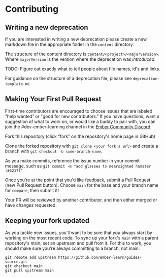 # Contributing

## Writing a new deprecation

If you are interested in writing a new deprecation please create a new markdown file in the appropriate folder in the `content` directory.

The structure of the content directory is `content/<project>/<majorVersion>`. Where `majorVersion` is the version where the deprecation was _introduced_.

TODO: Figure out exactly what to tell people about file names, id's and links.

For guidance on the structure of a deprecation file, please see `deprecation-template.md`.

## Making Your First Pull Request

First-time contributors are encouraged to choose issues that are labeled
"help wanted" or "good for new contributors." If you have questions, want a
suggestion of what to work on, or would like a buddy to pair with, you can
join the #dev-ember-learning channel in the
[Ember Community Discord](https://discordapp.com/invite/zT3asNS).

Fork this repository (click "fork" on the repository's home page in GitHub)

Clone the forked repository with `git clone <your fork's url>` and create a
branch with `git checkout -b some-branch-name`.

As you make commits, reference the issue number in your commit message, such as
`git commit -m "add glasses to nearsighted hamster (#6217)"`

Once you're at the point that you'd like feedback, submit a Pull Request (new
Pull Request button). Choose `main` for the base and your branch name for `compare`,
then submit it!

Your PR will be reviewed by another contributor, and then either merged or have
changes requested.

## Keeping your fork updated

As you tackle new Issues, you'll want to be sure that you always start by working
on the most recent code. To sync up your fork's  `main` with a parent repository's
main, set an upstream and pull from it. For this to work, you should make sure
you're always committing to a branch, not main.

```
git remote add upstream https://github.com/ember-learn/guides-source.git
git checkout main
git pull upstream main
```
